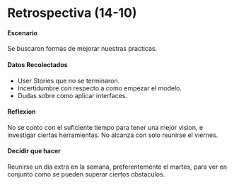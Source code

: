 # Retrospectiva (14-10)

#### Escenario

 Se buscaron formas de mejorar nuestras practicas. 
 
#### Datos Recolectados

* User Stories que no se terminaron.
* Incertidumbre con respecto a como empezar el modelo.
* Dudas sobre como aplicar interfaces.

#### Reflexion

 No se conto con el suficiente tiempo para tener una mejor vision, e investigar ciertas herramientas. No alcanza con solo reunirse el viernes.
 
#### Decidir que hacer

 Reunirse un dia extra en la semana, preferentemente el martes, para ver en conjunto como se pueden superar ciertos obstaculos. 
